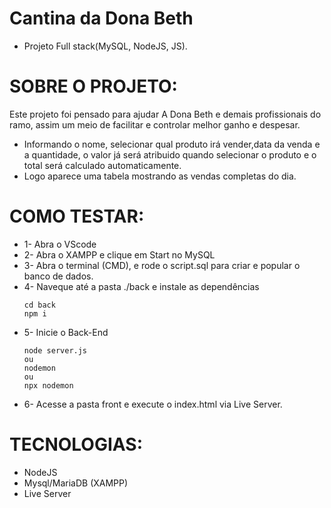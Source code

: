 # Cantina da Dona Beth


* Projeto Full stack(MySQL, NodeJS, JS).

# SOBRE O PROJETO:

Este projeto foi pensado para ajudar A Dona Beth e demais profissionais do ramo, assim um meio de facilitar e controlar melhor ganho e despesar.

* Informando o nome, selecionar qual produto irá vender,data da venda e a quantidade, o valor já será atribuido quando selecionar o produto e o total será calculado automaticamente.
* Logo aparece uma tabela mostrando as vendas completas do dia.

# COMO TESTAR:

* 1- Abra o VScode
* 2- Abra o XAMPP e clique em Start no MySQL
* 3- Abra o terminal (CMD), e rode o script.sql para criar e popular o banco de dados.
* 4- Naveque até a pasta ./back e instale as dependências
  ```
  cd back
  npm i
  ```
* 5- Inicie o Back-End
  ```
  node server.js
  ou
  nodemon
  ou
  npx nodemon
  ```
* 6- Acesse a pasta front e execute o index.html via Live Server.
  


# TECNOLOGIAS:

* NodeJS
* Mysql/MariaDB (XAMPP)
* Live Server

